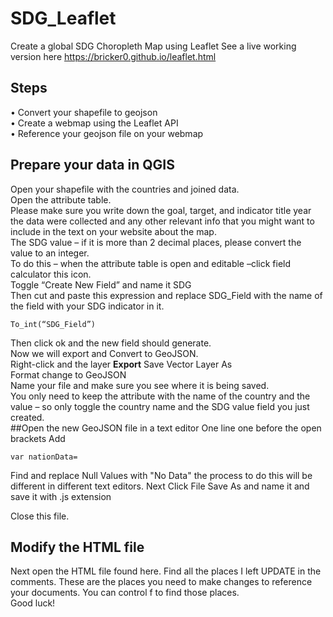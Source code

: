 # SDG_Leaflet
Create a global SDG Choropleth Map using Leaflet
See a live working version here https://bricker0.github.io/leaflet.html  
## Steps
•	Convert your shapefile to geojson<br>
•	Create a webmap using the Leaflet API<br>
•	Reference your geojson file on your webmap<br>
## Prepare your data in QGIS
Open your shapefile with the countries and joined data. <br>
Open the attribute table. <br>
Please make sure you write down the goal, target, and indicator title year the data were collected and any other relevant info that you might want to include in the text on your website about the map. <br>
The SDG value – if it is more than 2 decimal places, please convert the value to an integer.  <br>
To do this – when the attribute table is open and editable –click field calculator this icon. <br>
Toggle “Create New Field” and name it SDG<br>
Then cut and paste this expression and replace SDG_Field with the name of the field with your SDG indicator in it. <br>
```
To_int(“SDG_Field”)
```
Then click ok and the new field should generate. <br>
Now we will  export and Convert to GeoJSON. <br>
Right-click and the layer <b>Export</b> Save Vector Layer As<br>
Format change to GeoJSON<br>
Name your file and make sure you see where it is being saved.<br>
You only need to keep the attribute with the name of the country and the value – so only toggle the country name and the SDG value field you just created.<br>
##Open the new GeoJSON file in a text editor
One line one before the open brackets Add 
```
var nationData=
```
Find and replace Null Values with "No Data" the process to do this will be different in different text editors. <be>
Next Click File Save As and name it and save it with .js extension

Close this file. <br>

## Modify the HTML file
Next open the HTML file found here. Find all the places I left UPDATE in the comments. These are the places you need to make changes to reference your documents. You can control f to find those places.
<br>
Good luck!
